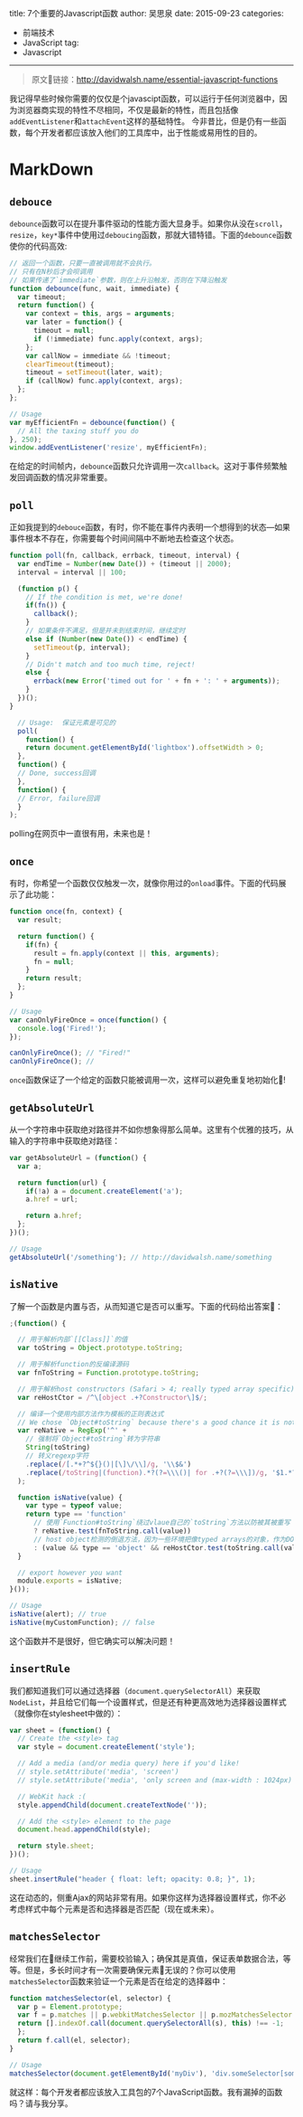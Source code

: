 title:  7个重要的Javascript函数
author: 吴思泉
date:   2015-09-23
categories:
- 前端技术
- JavaScript
tag:
- Javascript
---

> 原文链接：http://davidwalsh.name/essential-javascript-functions

我记得早些时候你需要的仅仅是个javascipt函数，可以运行于任何浏览器中，因为浏览器商实现的特性不尽相同，不仅是最新的特性，而且包括像`addEventListener`和`attachEvent`这样的基础特性。
今非昔比，但是仍有一些函数，每个开发者都应该放入他们的工具库中，出于性能或易用性的目的。

<!-- more -->
# MarkDown
## `debouce`

`debounce`函数可以在提升事件驱动的性能方面大显身手。如果你从没在`scroll`，`resize`，`key*`事件中使用过`deboucing`函数，那就大错特错。下面的`debounce`函数使你的代码高效:

```javascript
// 返回一个函数，只要一直被调用就不会执行。
// 只有在N秒后才会呗调用
// 如果传递了`immediate`参数，则在上升沿触发，否则在下降沿触发
function debounce(func, wait, immediate) {
  var timeout;
  return function() {
    var context = this, args = arguments;
    var later = function() {
      timeout = null;
      if (!immediate) func.apply(context, args);
    };
    var callNow = immediate && !timeout;
    clearTimeout(timeout);
    timeout = setTimeout(later, wait);
    if (callNow) func.apply(context, args);
  };
};

// Usage
var myEfficientFn = debounce(function() {
  // All the taxing stuff you do
}, 250);
window.addEventListener('resize', myEfficientFn);
```

在给定的时间帧内，`debounce`函数只允许调用一次`callback`。这对于事件频繁触发回调函数的情况非常重要。

## `poll`

正如我提到的`debouce`函数，有时，你不能在事件内表明一个想得到的状态—如果事件根本不存在，你需要每个时间间隔中不断地去检查这个状态。

```javascript
function poll(fn, callback, errback, timeout, interval) {
  var endTime = Number(new Date()) + (timeout || 2000);
  interval = interval || 100;

  (function p() {
    // If the condition is met, we're done!
    if(fn()) {
      callback();
    }
    // 如果条件不满足，但是并未到结束时间，继续定时
    else if (Number(new Date()) < endTime) {
      setTimeout(p, interval);
    }
    // Didn't match and too much time, reject!
    else {
      errback(new Error('timed out for ' + fn + ': ' + arguments));
    }
  })();
}

  // Usage:  保证元素是可见的
  poll(
    function() {
    return document.getElementById('lightbox').offsetWidth > 0;
  },
  function() {
  // Done, success回调
  },
  function() {
  // Error, failure回调
  }
);
```

polling在网页中一直很有用，未来也是！

## `once`

有时，你希望一个函数仅仅触发一次，就像你用过的`onload`事件。下面的代码展示了此功能：

```javascript
function once(fn, context) {
  var result;

  return function() {
    if(fn) {
      result = fn.apply(context || this, arguments);
      fn = null;
    }
    return result;
  };
}

// Usage
var canOnlyFireOnce = once(function() {
  console.log('Fired!');
});

canOnlyFireOnce(); // "Fired!"
canOnlyFireOnce(); //
```

`once`函数保证了一个给定的函数只能被调用一次，这样可以避免重复地初始化!



## `getAbsoluteUrl`

从一个字符串中获取绝对路径并不如你想象得那么简单。这里有个优雅的技巧，从输入的字符串中获取绝对路径：

```javascript
var getAbsoluteUrl = (function() {
  var a;

  return function(url) {
    if(!a) a = document.createElement('a');
    a.href = url;

    return a.href;
  };
})();

// Usage
getAbsoluteUrl('/something'); // http://davidwalsh.name/something
```



## `isNative`

了解一个函数是内置与否，从而知道它是否可以重写。下面的代码给出答案：

```javascript
;(function() {

  // 用于解析内部`[[Class]]`的值
  var toString = Object.prototype.toString;

  // 用于解析function的反编译源码
  var fnToString = Function.prototype.toString;

  // 用于解析host constructors (Safari > 4; really typed array specific)
  var reHostCtor = /^\[object .+?Constructor\]$/;

  // 编译一个使用内部方法作为模板的正则表达式
  // We chose `Object#toString` because there's a good chance it is not being mucked with.
  var reNative = RegExp('^' +
    // 强制将`Object#toString`转为字符串
    String(toString)
    // 转义regexp字符
    .replace(/[.*+?^${}()|[\]\/\\]/g, '\\$&')
    .replace(/toString|(function).*?(?=\\\()| for .+?(?=\\\])/g, '$1.*?') + '$'
  );

  function isNative(value) {
    var type = typeof value;
    return type == 'function'
      // 使用`Function#toString`绕过vlaue自己的`toString`方法以防被其被重写
      ? reNative.test(fnToString.call(value))
      // host object检测的倒退方法，因为一些环境把像typed arrays的对象，作为DOM方法，而这样的方法不同于普通内部方法的匹配模式
      : (value && type == 'object' && reHostCtor.test(toString.call(value))) || false;
  }

  // export however you want
  module.exports = isNative;
}());

// Usage
isNative(alert); // true
isNative(myCustomFunction); // false
```

这个函数并不是很好，但它确实可以解决问题！

## `insertRule`

我们都知道我们可以通过选择器（`document.querySelectorAll`）来获取`NodeList`，并且给它们每一个设置样式，但是还有种更高效地为选择器设置样式（就像你在stylesheet中做的）：

```javascript
var sheet = (function() {
  // Create the <style> tag
  var style = document.createElement('style');

  // Add a media (and/or media query) here if you'd like!
  // style.setAttribute('media', 'screen')
  // style.setAttribute('media', 'only screen and (max-width : 1024px)')

  // WebKit hack :(
  style.appendChild(document.createTextNode(''));

  // Add the <style> element to the page
  document.head.appendChild(style);

  return style.sheet;
})();

// Usage
sheet.insertRule("header { float: left; opacity: 0.8; }", 1);
```

这在动态的，侧重Ajax的网站非常有用。如果你这样为选择器设置样式，你不必考虑样式中每个元素是否和选择器是否匹配（现在或未来）。

## `matchesSelector`

经常我们在继续工作前，需要校验输入；确保其是真值，保证表单数据合法，等等。但是，多长时间才有一次需要确保元素无误的？你可以使用`matchesSelector`函数来验证一个元素是否在给定的选择器中：

```javascript
function matchesSelector(el, selector) {
  var p = Element.prototype;
  var f = p.matches || p.webkitMatchesSelector || p.mozMatchesSelector || p.msMatchesSelector || function(s) {
  return [].indexOf.call(document.querySelectorAll(s), this) !== -1;
  };
  return f.call(el, selector);
}

// Usage
matchesSelector(document.getElementById('myDiv'), 'div.someSelector[some-attribute=true]')
```

就这样：每个开发者都应该放入工具包的7个JavaScript函数。我有漏掉的函数吗？请与我分享。
